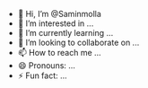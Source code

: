 - 👋 Hi, I’m @Saminmolla
- 👀 I’m interested in ...
- 🌱 I’m currently learning ...
- 💞️ I’m looking to collaborate on ...
- 📫 How to reach me ...
- 😄 Pronouns: ...
- ⚡ Fun fact: ...

<!---
Saminmolla/Saminmolla is a ✨ special ✨ repository because its `README.md` (this file) appears on your GitHub profile.
You can click the Preview link to take a look at your changes.
--->
